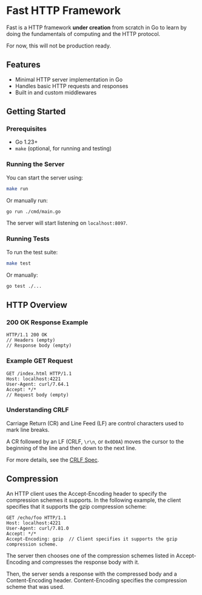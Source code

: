 # Fast HTTP Framework

Fast is a HTTP framework **under creation** from scratch in Go to learn by doing the fundamentals of computing and the HTTP protocol.

For now, this will not be production ready.

## Features
- Minimal HTTP server implementation in Go
- Handles basic HTTP requests and responses
- Built in and custom middlewares

## Getting Started

### Prerequisites
- Go 1.23+
- `make` (optional, for running and testing)

### Running the Server
You can start the server using:
```sh
make run
```
Or manually run:
```sh
go run ./cmd/main.go
```
The server will start listening on `localhost:8097`.

### Running Tests
To run the test suite:
```sh
make test
```
Or manually:
```sh
go test ./...
```

## HTTP Overview

### 200 OK Response Example
```http
HTTP/1.1 200 OK
// Headers (empty)
// Response body (empty)
```

### Example GET Request
```http
GET /index.html HTTP/1.1
Host: localhost:4221
User-Agent: curl/7.64.1
Accept: */*
// Request body (empty)
```

### Understanding CRLF
Carriage Return (CR) and Line Feed (LF) are control characters used to mark line breaks.

A CR followed by an LF (CRLF, `\r\n`, or `0x0D0A`) moves the cursor to the beginning of the line and then down to the next line.

For more details, see the [CRLF Spec](https://developer.mozilla.org/en-US/docs/Glossary/CRLF).


## Compression

An HTTP client uses the Accept-Encoding header to specify the compression schemes it supports. In the following example, the client specifies that it supports the gzip compression scheme:

```http
GET /echo/foo HTTP/1.1
Host: localhost:4221
User-Agent: curl/7.81.0
Accept: */*
Accept-Encoding: gzip  // Client specifies it supports the gzip compression scheme.
```

The server then chooses one of the compression schemes listed in Accept-Encoding and compresses the response body with it.

Then, the server sends a response with the compressed body and a Content-Encoding header. Content-Encoding specifies the compression scheme that was used.